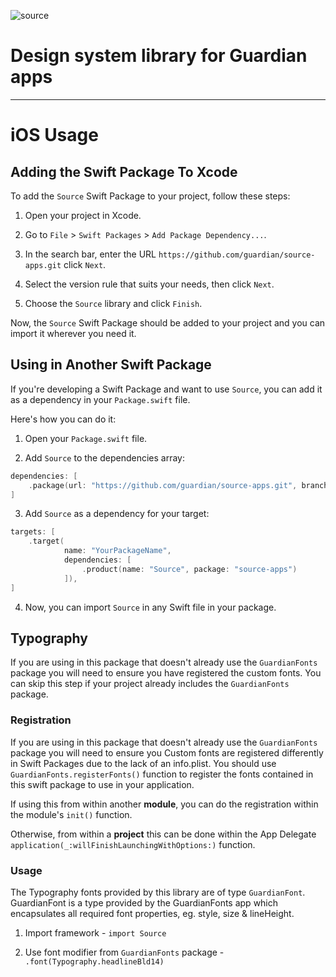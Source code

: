 ![source](https://github.com/guardian/source-android/assets/79363218/3aecb407-00f6-4472-a662-7504d5f0315f)

# Design system library for Guardian apps

----

# iOS Usage 

## Adding the Swift Package To Xcode

To add the `Source` Swift Package to your project, follow these steps:

1. Open your project in Xcode.

2. Go to `File` > `Swift Packages` > `Add Package Dependency...`.

3. In the search bar, enter the URL `https://github.com/guardian/source-apps.git` click `Next`.

4. Select the version rule that suits your needs, then click `Next`.

5. Choose the `Source` library and click `Finish`.

Now, the `Source` Swift Package should be added to your project and you can import it wherever you need it.

## Using in Another Swift Package

If you're developing a Swift Package and want to use `Source`, you can add it as a dependency in your `Package.swift` file.

Here's how you can do it:

1. Open your `Package.swift` file.

2. Add `Source` to the dependencies array:

```swift
dependencies: [
    .package(url: "https://github.com/guardian/source-apps.git", branch: "main")
]
```

3. Add `Source` as a dependency for your target:

```swift
targets: [
    .target(
            name: "YourPackageName",
            dependencies: [
                .product(name: "Source", package: "source-apps")
            ]),
]
```

4. Now, you can import `Source` in any Swift file in your package.

## Typography 

If you are using in this package that doesn't already use the `GuardianFonts` package you will need to ensure you have registered the custom fonts. 
You can skip this step if your project already includes the `GuardianFonts` package. 

### Registration 
If you are using in this package that doesn't already use the `GuardianFonts` package you will need to ensure you 
Custom fonts are registered differently in Swift Packages due to the lack of an info.plist. 
You should use `GuardianFonts.registerFonts()` function to register the fonts contained in this swift package to use in your application. 

If using this from within another **module**, you can do the registration within the module's `init()` function. 

Otherwise, from within a **project** this can be done within the App Delegate `application(_:willFinishLaunchingWithOptions:)` function.

### Usage

The Typography fonts provided by this library are of type `GuardianFont`. GuardianFont is a type provided by the GuardianFonts app which encapsulates all required font properties, eg. style, size & lineHeight. 

1. Import framework - `import Source` 

2. Use font modifier from `GuardianFonts` package - `.font(Typography.headlineBld14)`
